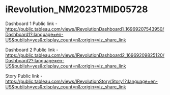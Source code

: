# iRevolution_NM2023TMID05728

Dashboard 1 Public link - https://public.tableau.com/views/IRevolutionDashboard1_16969207543950/Dashboard1?:language=en-US&publish=yes&:display_count=n&:origin=viz_share_link

Dashboard 2 Public link - https://public.tableau.com/views/IRevolutionDashboard2_16969209825120/Dashboard2?:language=en-US&publish=yes&:display_count=n&:origin=viz_share_link

Story Public link - https://public.tableau.com/views/IRevolutionStory/Story1?:language=en-US&publish=yes&:display_count=n&:origin=viz_share_link
